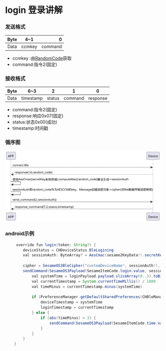 # login 登录讲解

### 发送格式

|  Byte  |     4~1     |        0 |
|:------:|:-----------:|---------:|
| Data   | ccmkey 	 |  command |

- ccmkey :由[RandomCode](RandomCode.md)获取
- command:指令2(固定)


### 接收格式
| Byte |6~3| 2 | 1 | 0 |  
|-------|:------:|:------:|:------:|:------:|
| Data | timestamp|status | command | response  |
- command:指令2(固定)
- response:响应0x07(固定)
- status:状态0x00(成功) 
- timestamp:时间戳
### 循序图
![login](login.svg)





### android示例
``` java
     override fun login(token: String?) {
        deviceStatus = CHDeviceStatus.BleLogining
        val sessionAuth: ByteArray? = AesCmac(sesame2KeyData!!.secretKey.hexStringToByteArray(), 16).computeMac(mSesameToken)

        cipher = SesameOS3BleCipher("customDeviceName", sessionAuth!!, ("00" + mSesameToken.toHexString()).hexStringToByteArray())
        sendCommand(SesameOS3Payload(SesameItemCode.login.value, sessionAuth!!.sliceArray(0..3)), DeviceSegmentType.plain) { loginPayload ->
            val systemTime = loginPayload.payload.sliceArray(0..3).toBigLong()
            val currentTimestamp = System.currentTimeMillis() / 1000
            val timeMinus = currentTimestamp.minus(systemTime)

            if (PreferenceManager.getDefaultSharedPreferences(CHBleManager.appContext).getString("nickname", "")?.contains(BuildConfig.testname) == true) {
                deviceTimestamp = systemTime
                loginTimestamp = currentTimestamp
            } else {
                if (abs(timeMinus) > 3) {
                    sendCommand(SesameOS3Payload(SesameItemCode.time.value, System.currentTimeMillis().toUInt32ByteArray()), DeviceSegmentType.cipher) {}
                }
            }
        }
    }
```
